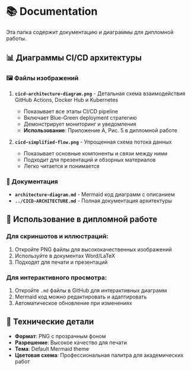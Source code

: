 # 📚 Documentation

Эта папка содержит документацию и диаграммы для дипломной работы.

## 📊 Диаграммы CI/CD архитектуры

### 🖼️ Файлы изображений

1. **`cicd-architecture-diagram.png`** - Детальная схема взаимодействия GitHub Actions, Docker Hub и Kubernetes
   - Показывает все этапы CI/CD pipeline
   - Включает Blue-Green deployment стратегию
   - Демонстрирует мониторинг и уведомления
   - **Использование**: Приложение А, Рис. 5 в дипломной работе

2. **`cicd-simplified-flow.png`** - Упрощенная схема потока данных
   - Показывает основные компоненты и связи между ними
   - Подходит для презентаций и обзорных материалов
   - Легко читается и понимается

### 📝 Документация

- **`architecture-diagram.md`** - Mermaid код диаграмм с описанием
- **`../CICD-ARCHITECTURE.md`** - Полная документация архитектуры

## 🎯 Использование в дипломной работе

### Для скриншотов и иллюстраций:
1. Откройте PNG файлы для высококачественных изображений
2. Используйте в документах Word/LaTeX
3. Подходят для печати и презентаций

### Для интерактивного просмотра:
1. Откройте `.md` файлы в GitHub для интерактивных диаграмм
2. Mermaid код можно редактировать и адаптировать
3. Автоматическое обновление при изменениях

## 🔧 Технические детали

- **Формат**: PNG с прозрачным фоном
- **Разрешение**: Высокое качество для печати
- **Тема**: Default Mermaid theme
- **Цветовая схема**: Профессиональная палитра для академических работ

